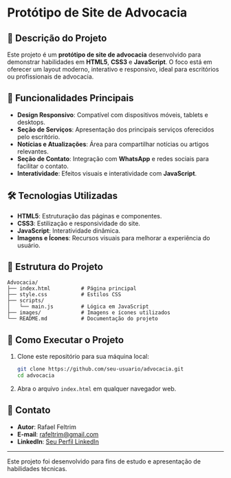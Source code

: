 
# Protótipo de Site de Advocacia

## 📝 Descrição do Projeto
Este projeto é um **protótipo de site de advocacia** desenvolvido para demonstrar habilidades em **HTML5**, **CSS3** e **JavaScript**. O foco está em oferecer um layout moderno, interativo e responsivo, ideal para escritórios ou profissionais de advocacia.

## 🌟 Funcionalidades Principais
- **Design Responsivo**: Compatível com dispositivos móveis, tablets e desktops.
- **Seção de Serviços**: Apresentação dos principais serviços oferecidos pelo escritório.
- **Notícias e Atualizações**: Área para compartilhar notícias ou artigos relevantes.
- **Seção de Contato**: Integração com **WhatsApp** e redes sociais para facilitar o contato.
- **Interatividade**: Efeitos visuais e interatividade com **JavaScript**.

## 🛠️ Tecnologias Utilizadas
- **HTML5**: Estruturação das páginas e componentes.
- **CSS3**: Estilização e responsividade do site.
- **JavaScript**: Interatividade dinâmica.
- **Imagens e Ícones**: Recursos visuais para melhorar a experiência do usuário.

## 📁 Estrutura do Projeto
```plaintext
Advocacia/
├── index.html          # Página principal
├── style.css           # Estilos CSS
├── scripts/
│   └── main.js         # Lógica em JavaScript
├── images/             # Imagens e ícones utilizados
└── README.md           # Documentação do projeto
```

## 🚀 Como Executar o Projeto
1. Clone este repositório para sua máquina local:
   ```bash
   git clone https://github.com/seu-usuario/advocacia.git
   cd advocacia
   ```

2. Abra o arquivo `index.html` em qualquer navegador web.

## 📧 Contato
- **Autor**: Rafael Feltrim  
- **E-mail**: [rafeltrim@gmail.com](mailto:rafeltrim@gmail.com)  
- **LinkedIn**: [Seu Perfil LinkedIn](https://www.linkedin.com/in/rafael-feltrim-me)  

---

Este projeto foi desenvolvido para fins de estudo e apresentação de habilidades técnicas.
